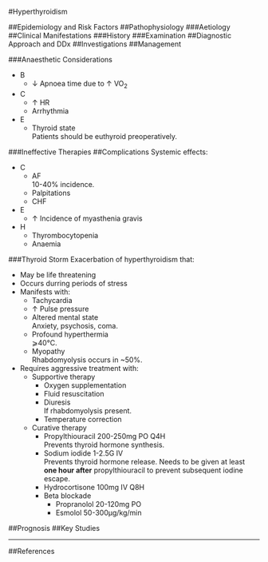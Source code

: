 #Hyperthyroidism



##Epidemiology and Risk Factors
##Pathophysiology
###Aetiology
##Clinical Manifestations
###History
###Examination
##Diagnostic Approach and DDx
##Investigations
##Management


###Anaesthetic Considerations
* B
	* ↓ Apnoea time due to ↑ VO<sub>2</sub>
* C
	* ↑ HR
	* Arrhythmia
* E
	* Thyroid state  
	Patients should be euthyroid preoperatively.


###Ineffective Therapies
##Complications
Systemic effects:
* C
	* AF  
	10-40% incidence.
	* Palpitations
	* CHF
* E
	* ↑ Incidence of myasthenia gravis
* H
	* Thyrombocytopenia
	* Anaemia

###Thyroid Storm
Exacerbation of hyperthyroidism that:
* May be life threatening
* Occurs durring periods of stress
* Manifests with:
	* Tachycardia
	* ↑ Pulse pressure
	* Altered mental state  
	Anxiety, psychosis, coma.
	* Profound hyperthermia  
	⩾40°C.
	* Myopathy  
	Rhabdomyolysis occurs in ~50%.
* Requires aggressive treatment with:
	* Supportive therapy
		* Oxygen supplementation
		* Fluid resuscitation
		* Diuresis  
		If rhabdomyolysis present.
		* Temperature correction
	* Curative therapy
		* Propylthiouracil 200-250mg PO Q4H  
		Prevents thyroid hormone synthesis.
		* Sodium iodide 1-2.5G IV  
		Prevents thyroid hormone release. Needs to be given at least **one hour after** propylthiouracil to prevent subsequent iodine escape.
		* Hydrocortisone 100mg IV Q8H
		* Beta blockade
			* Propranolol 20-120mg PO
			* Esmolol 50-300μg/kg/min

##Prognosis
##Key Studies

---
##References